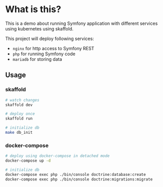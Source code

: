 # What is this?

This is a demo about running Symfony application with different services using kubernetes using skaffold.

This project will deploy following services:

* `nginx` for http access to Symfony REST
* `php` for running Symfony code
* `mariadb` for storing data

## Usage

### skaffold

```bash
# watch changes
skaffold dev

# deploy once
skaffold run

# initialize db
make db_init
```

### docker-compose
```bash
# deploy using docker-compose in detached mode
docker-compose up -d

# initialize db
docker-compose exec php ./bin/console doctrine:database:create
docker-compose exec php ./bin/console doctrine:migrations:migrate
```
